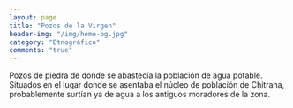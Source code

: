 ```yaml
---
layout: page
title: "Pozos de la Virgen"
header-img: "/img/home-bg.jpg"
category: "Etnográfico"
comments: "true"
---
```



Pozos de piedra de donde se abastecía la población de agua potable. Situados en el lugar donde se asentaba el núcleo de población de Chitrana, probablemente surtían ya de agua a los antiguos moradores de la zona.






